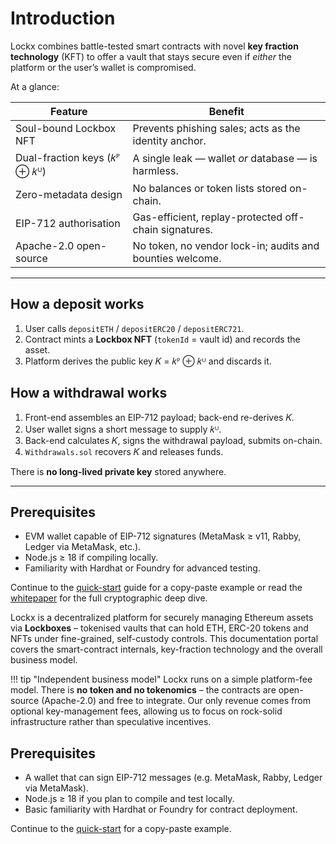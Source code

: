 # Introduction

Lockx combines battle-tested smart contracts with novel **key fraction technology** (KFT) to offer a vault that stays secure even if _either_ the platform or the user’s wallet is compromised.

At a glance:

| Feature | Benefit |
|---------|---------|
| Soul-bound Lockbox NFT | Prevents phishing sales; acts as the identity anchor. |
| Dual-fraction keys (𝑘ᴾ ⊕ 𝑘ᵁ) | A single leak — wallet _or_ database — is harmless. |
| Zero-metadata design | No balances or token lists stored on-chain. |
| EIP-712 authorisation | Gas-efficient, replay-protected off-chain signatures. |
| Apache-2.0 open-source | No token, no vendor lock-in; audits and bounties welcome. |

---

## How a deposit works

1. User calls `depositETH` / `depositERC20` / `depositERC721`.  
2. Contract mints a **Lockbox NFT** (`tokenId` = vault id) and records the asset.  
3. Platform derives the public key 𝐾 = 𝑘ᴾ ⊕ 𝑘ᵁ and discards it.

## How a withdrawal works

1. Front-end assembles an EIP-712 payload; back-end re-derives 𝐾.  
2. User wallet signs a short message to supply 𝑘ᵁ.  
3. Back-end calculates 𝐾, signs the withdrawal payload, submits on-chain.  
4. `Withdrawals.sol` recovers 𝐾 and releases funds.

There is **no long-lived private key** stored anywhere.

---

## Prerequisites

* EVM wallet capable of EIP-712 signatures (MetaMask ≥ v11, Rabby, Ledger via MetaMask, etc.).  
* Node.js ≥ 18 if compiling locally.  
* Familiarity with Hardhat or Foundry for advanced testing.

Continue to the [quick-start](quick-start.md) guide for a copy-paste example or read the [whitepaper](../whitepaper.md) for the full cryptographic deep dive.

Lockx is a decentralized platform for securely managing Ethereum assets via **Lockboxes** – tokenised vaults that can hold ETH, ERC-20 tokens and NFTs under fine-grained, self-custody controls.  This documentation portal covers the smart-contract internals, key-fraction technology and the overall business model.

!!! tip "Independent business model"
    Lockx runs on a simple platform-fee model.  There is **no token and no tokenomics** – the contracts are open-source (Apache-2.0) and free to integrate.  Our only revenue comes from optional key-management fees, allowing us to focus on rock-solid infrastructure rather than speculative incentives.







## Prerequisites

* A wallet that can sign EIP-712 messages (e.g. MetaMask, Rabby, Ledger via MetaMask).
* Node.js ≥ 18 if you plan to compile and test locally.
* Basic familiarity with Hardhat or Foundry for contract deployment.

Continue to the [quick-start](quick-start.md) for a copy-paste example.
